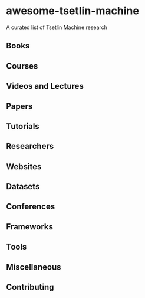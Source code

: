 # awesome-tsetlin-machine
A curated list of Tsetlin Machine research

## Books

## Courses

## Videos and Lectures

## Papers

## Tutorials

## Researchers

## Websites

## Datasets

## Conferences

## Frameworks

## Tools

## Miscellaneous

## Contributing

